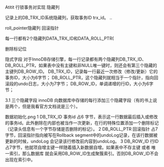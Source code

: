 Atitit 行锁事务对实现  隐藏列


记录上的DB_TRX_ID系统隐藏列，获取事务ID trx_id。 ..

roll_pointer隐藏列    回滚指针

每一行都有2个隐藏列DATA_TRX_ID和DATA_ROLL_PTR(

删除标记位

隐式字段
对于InnoDB存储引擎，每一行记录都有两个隐藏列DB_TRX_ID、DB_ROLL_PTR，如果表中没有主键和非NULL唯一键时，则还会有第三个隐藏的主键列DB_ROW_ID。
DB_TRX_ID，记录每一行最近一次修改（修改/更新）它的事务ID，大小为6字节；
DB_ROLL_PTR，这个隐藏列就相当于一个指针，指向回滚段的undo日志，大小为7字节；
DB_ROW_ID，单调递增的行ID，大小为6字节；

3.1 三个隐藏字段
innoDB 向数据库中存储的每行添加三个隐藏字段（有的书上说是两个，但是我看官方文档说是三个）。

数据初始化.png
1 DB_TRX_ID 事务id
占6 字节，表示这一行数据最后插入或修改的事务id。此外删除在内部也被当作一次更新，在行的特殊位置添加一个删除标记（记录头信息有一个字节存储是否删除的标记）。
2 DB_ROLL_PTR 回滚指针
占7字节，回滚指针指向被写在Rollback segment中的undoLog记录，在该行数据被更新的时候，undoLog 会记录该行修改前内容到undoLog。
3 DB_ROW_ID 行ID
占7字节，他就项自增主键一样随着插入新数据自增。如果表中不存主键 或者 唯一索引，那么数据库 就会采用DB_ROW_ID生成聚簇索引。否则DB_ROW_ID不会出现在索引中。


